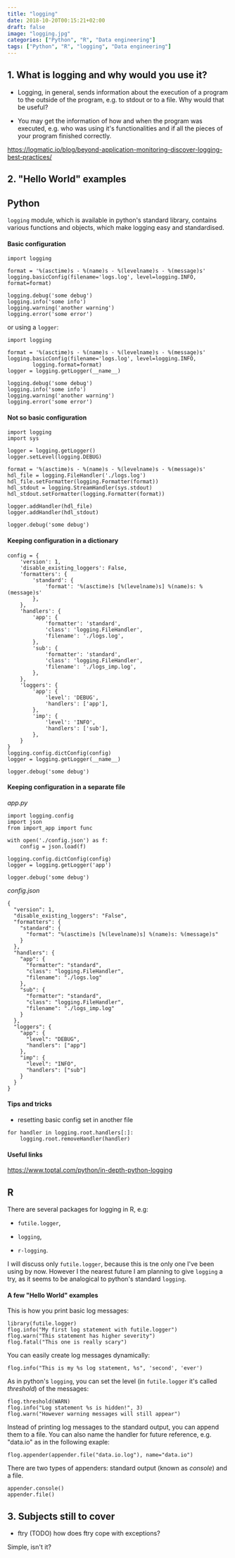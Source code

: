 ```yaml
---
title: "logging"
date: 2018-10-20T00:15:21+02:00
draft: false
image: "logging.jpg"
categories: ["Python", "R", "Data engineering"]
tags: ["Python", "R", "logging", "Data engineering"]
---
```


## 1. What is logging and why would you use it? 

* Logging, in general, sends information about the execution of a program to the outside of the program, e.g. to stdout or to a file. Why would that be useful?

* You may get the information of how and when the program was executed, e.g. who was using it's functionalities and if all the pieces of your program finished correctly.

https://logmatic.io/blog/beyond-application-monitoring-discover-logging-best-practices/

## 2. "Hello World" examples 

## Python 

`logging` module, which is available in python's standard library, contains various functions and objects, which make logging easy and standardised.

#### Basic configuration

```{python}
import logging

format = '%(asctime)s - %(name)s - %(levelname)s - %(message)s'
logging.basicConfig(filename='logs.log', level=logging.INFO, format=format)

logging.debug('some debug')
logging.info('some info')
logging.warning('another warning')
logging.error('some error')
```

or using a `logger`:

```{python}
import logging

format = '%(asctime)s - %(name)s - %(levelname)s - %(message)s'
logging.basicConfig(filename='logs.log', level=logging.INFO, 
        logging.format=format)
logger = logging.getLogger(__name__)

logging.debug('some debug')
logging.info('some info')
logging.warning('another warning')
logging.error('some error')
```

#### Not so basic configuration

```{python}
import logging
import sys

logger = logging.getLogger()
logger.setLevel(logging.DEBUG)

format = '%(asctime)s - %(name)s - %(levelname)s - %(message)s'
hdl_file = logging.FileHandler('./logs.log')
hdl_file.setFormatter(logging.Formatter(format))
hdl_stdout = logging.StreamHandler(sys.stdout)
hdl_stdout.setFormatter(logging.Formatter(format))

logger.addHandler(hdl_file)
logger.addHandler(hdl_stdout)

logger.debug('some debug')
```

#### Keeping configuration in a dictionary

```{python}
config = {
    'version': 1,
    'disable_existing_loggers': False,
    'formatters': {
        'standard': {
            'format': '%(asctime)s [%(levelname)s] %(name)s: %(message)s'
        },
    },
    'handlers': {
        'app': {
            'formatter': 'standard',
            'class': 'logging.FileHandler',
            'filename': './logs.log',
        },
        'sub': {
            'formatter': 'standard',
            'class': 'logging.FileHandler',
            'filename': './logs_imp.log',
        },
    },
    'loggers': {
        'app': {
            'level': 'DEBUG',
            'handlers': ['app'],
        },
        'imp': {
            'level': 'INFO',
            'handlers': ['sub'],
        },
    }
}
logging.config.dictConfig(config)
logger = logging.getLogger(__name__)

logger.debug('some debug')
```

#### Keeping configuration in a separate file

*app.py*

```{python}
import logging.config
import json
from import_app import func

with open('./config.json') as f:
    config = json.load(f)

logging.config.dictConfig(config)
logger = logging.getLogger('app')

logger.debug('some debug')
```

*config.json*
```
{
  "version": 1,
  "disable_existing_loggers": "False",
  "formatters": {
    "standard": {
      "format": "%(asctime)s [%(levelname)s] %(name)s: %(message)s"
    }
  },
  "handlers": {
    "app": {
      "formatter": "standard",
      "class": "logging.FileHandler",
      "filename": "./logs.log"
    },
    "sub": {
      "formatter": "standard",
      "class": "logging.FileHandler",
      "filename": "./logs_imp.log"
    }
  },
  "loggers": {
    "app": {
      "level": "DEBUG",
      "handlers": ["app"]
    },
    "imp": {
      "level": "INFO",
      "handlers": ["sub"]
    }
  }
}
```

#### Tips and tricks

* resetting basic config set in another file

```{python}
for handler in logging.root.handlers[:]:
    logging.root.removeHandler(handler)
```

#### Useful links
https://www.toptal.com/python/in-depth-python-logging

## R 

There are several packages for logging in R, e.g:

* `futile.logger`,

* `logging`,

* `r-logging`.

I will discuss only `futile.logger`, because this is tne only one I've been using by now. However I the nearest future I am planning to give `logging` a try, as it seems to be analogical to python's standard `logging`.

#### A few "Hello World" examples

This is how you print basic log messages:

```{r}
library(futile.logger)
flog.info("My first log statement with futile.logger")
flog.warn("This statement has higher severity")
flog.fatal("This one is really scary")
```

You can easily create log messages dynamically:
```{r}
flog.info("This is my %s log statement, %s", 'second', 'ever')
```

As in python's `logging`, you can set the level (in `futile.logger` it's called *threshold*) of the messages:
```{r}
flog.threshold(WARN)
flog.info("Log statement %s is hidden!", 3)
flog.warn("However warning messages will still appear")
```

Instead of printing log messages to the standard output, you can append them to a file. You can also name the handler for future reference, e.g. "data.io" as in the following exaple:
```{r}
flog.appender(appender.file("data.io.log"), name="data.io")
```

There are two types of appenders: standard output (known as *console*) and a file.
```{r}
appender.console() 
appender.file()
```


## 3. Subjects still to cover 

* ftry (TODO) how does ftry cope with exceptions?

Simple, isn't it?
